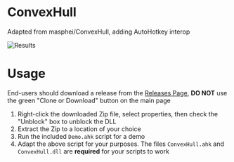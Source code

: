ConvexHull
==========

Adapted from masphei/ConvexHull, adding AutoHotkey interop

![Results](/Results.PNG)

# Usage
End-users should download a release from the [Releases Page](https://github.com/evilC/ConvexHull/releases), **DO NOT** use the green "Clone or Download" button on the main page
1. Right-click the downloaded Zip file, select properties, then check the "Unblock" box to unblock the DLL
1. Extract the Zip to a location of your choice
1. Run the included `Demo.ahk` script for a demo
1. Adapt the above script for your purposes. The files `ConvexHull.ahk` and `ConvexHull.dll` are **required** for your scripts to work
